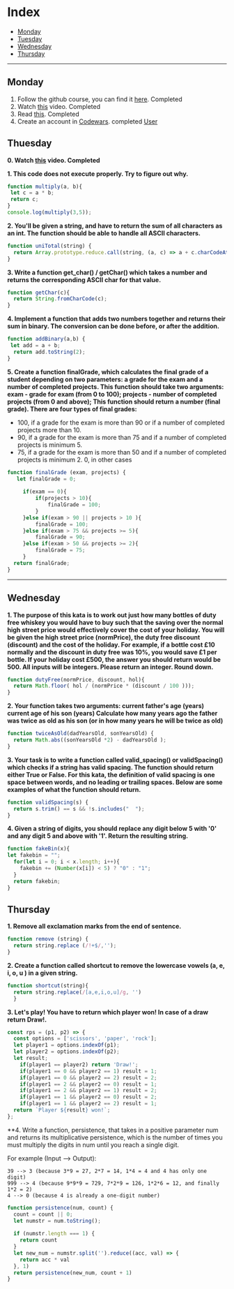 # Index

- [Monday](#monday)
- [Tuesday](#tuesday)
- [Wednesday](#wednesday)
- [Thursday](#thursday)

---
## Monday

1. Follow the github course, you can find it [here](./../../../recommended). Completed
2. Watch [this](https://www.youtube.com/watch?v=A37-3lflh8I) video. Completed
3. Read [this](https://developer.mozilla.org/en-US/docs/Learn/JavaScript/First_steps/Math). Completed
4. Create an account in [Codewars](https://www.codewars.com/dashboard). completed
[User](https://www.codewars.com/users/Bismarck-v/)

## Thuesday

**0. Watch [this](https://www.youtube.com/watch?v=cEBkvm0-rg0) video. Completed**

**1. This code does not execute properly. Try to figure out why.**
``` Javascript
function multiply(a, b){
 let c = a * b;
 return c;
}
console.log(multiply(3,5));
```

**2. You'll be given a string, and have to return the sum of all characters as an int. The function should be able to handle all ASCII characters.**
```Javascript
function uniTotal(string) {
  return Array.prototype.reduce.call(string, (a, c) => a + c.charCodeAt(0), 0);
}
```

**3. Write a function get_char() / getChar() which takes a number and returns the corresponding ASCII char for that value.**
```Javascript
function getChar(c){
  return String.fromCharCode(c);
}
```

**4. Implement a function that adds two numbers together and returns their sum in binary. The conversion can be done before, or after the addition.**
```Javascript
function addBinary(a,b) {
 let add = a + b;
  return add.toString(2);
}
```

**5. Create a function finalGrade, which calculates the final grade of a student depending on two parameters: a grade for the exam and a number of completed projects. This function should take two arguments: exam - grade for exam (from 0 to 100); projects - number of completed projects (from 0 and above); This function should return a number (final grade). There are four types of final grades:**

- 100, if a grade for the exam is more than 90 or if a number of completed projects more than 10.
- 90, if a grade for the exam is more than 75 and if a number of completed projects is minimum 5.
- 75, if a grade for the exam is more than 50 and if a number of completed projects is minimum 2.
0, in other cases
```Javascript
function finalGrade (exam, projects) {
   let finalGrade = 0;
    
     if(exam == 0){
         if(projects > 10){
             finalGrade = 100;
         }
     }else if(exam > 90 || projects > 10 ){
         finalGrade = 100;
     }else if(exam > 75 && projects >= 5){
         finalGrade = 90;
     }else if(exam > 50 && projects >= 2){
         finalGrade = 75;
     }
  return finalGrade;
}
```
---

## Wednesday

**1. The purpose of this kata is to work out just how many bottles of duty free whiskey you would have to buy such that the saving over the normal high street price would effectively cover the cost of your holiday. You will be given the high street price (normPrice), the duty free discount (discount) and the cost of the holiday.
For example, if a bottle cost £10 normally and the discount in duty free was 10%, you would save £1 per bottle. If your holiday cost £500, the answer you should return would be 500. All inputs will be integers. Please return an integer. Round down.**
```Javascript
function dutyFree(normPrice, discount, hol){
  return Math.floor( hol / (normPrice * (discount / 100 )));
}
```
**2. Your function takes two arguments:
current father's age (years)
current age of his son (years)
Сalculate how many years ago the father was twice as old as his son (or in how many years he will be twice as old)**
```Javascript
function twiceAsOld(dadYearsOld, sonYearsOld) {
  return Math.abs((sonYearsOld *2) - dadYearsOld ); 
}
```

**3. Your task is to write a function called valid_spacing() or validSpacing() which checks if a string has valid spacing. The function should return either True or False.
For this kata, the definition of valid spacing is one space between words, and no leading or trailing spaces. Below are some examples of what the function should return.**
```Javascript
function validSpacing(s) {
  return s.trim() == s && !s.includes("  ");
}
```

**4. Given a string of digits, you should replace any digit below 5 with '0' and any digit 5 and above with '1'. Return the resulting string.**
```javascript
function fakeBin(x){
let fakebin = "";
  for(let i = 0; i < x.length; i++){
    fakebin += (Number(x[i]) < 5) ? "0" : "1";
  }
  return fakebin;
}
```

## Thursday

**1. Remove all exclamation marks from the end of sentence.**
```Javascript
function remove (string) {  
  return string.replace (/!+$/,'');
}
```

**2. Create a function called shortcut to remove the lowercase vowels (a, e, i, o, u ) in a given string.**
```Javascript
function shortcut(string){
  return string.replace(/[a,e,i,o,u]/g, '')
  }
  ```
**3. Let's play! You have to return which player won! In case of a draw return Draw!.**
```Javascript
const rps = (p1, p2) => {
  const options = ['scissors', 'paper', 'rock'];
  let player1 = options.indexOf(p1);
  let player2 = options.indexOf(p2);
  let result;
    if(player1 == player2) return 'Draw!';
    if(player1 == 0 && player2 == 1) result = 1;
    if(player1 == 0 && player2 == 2) result = 2;
    if(player1 == 2 && player2 == 0) result = 1;
    if(player1 == 2 && player2 == 1) result = 2;
    if(player1 == 1 && player2 == 0) result = 2;
    if(player1 == 1 && player2 == 2) result = 1;
  return `Player ${result} won!`;
};
```

**4. Write a function, persistence, that takes in a positive parameter num and returns its multiplicative persistence, which is the number of times you must multiply the digits in num until you reach a single digit.

For example (Input --> Output):
```
39 --> 3 (because 3*9 = 27, 2*7 = 14, 1*4 = 4 and 4 has only one digit)
999 --> 4 (because 9*9*9 = 729, 7*2*9 = 126, 1*2*6 = 12, and finally 1*2 = 2)
4 --> 0 (because 4 is already a one-digit number)
```

```Javascript
function persistence(num, count) {
  count = count || 0; 
  let numstr = num.toString(); 
  
  if (numstr.length === 1) {
    return count
  } 
  let new_num = numstr.split('').reduce((acc, val) => {
    return acc * val
  }, 1)
  return persistence(new_num, count + 1) 
}
```
